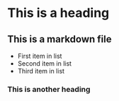 # This is a heading
## This is a markdown file

* First item in list
* Second item in list
* Third item in list

### This is another heading
